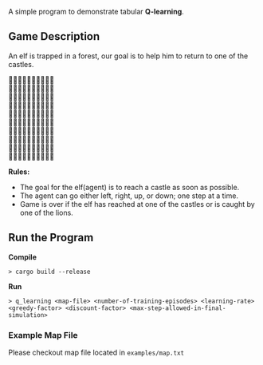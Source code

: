 
A simple program to demonstrate tabular **Q-learning**.

## Game Description

An elf is trapped in a forest, our goal is to help him to return to one of the castles.

🌲🌲🌲🏰🌲🌲🌲🌲🌲🌲  
🌲🌲🌲🌲🌲🌲🦁🌲🌲🌲  
🌲🌲🌲🌲🌲🌲🌲🌲🦁🌲  
🌲🌲🌲🧝🌲🌲🌲🌲🌲🌲  
🌲🌲🌲🌲🌲🌲🌲🌲🌲🌲  
🌲🌲🌲🌲🌲🌲🌲🦁🌲🌲  
🌲🦁🌲🌲🌲🌲🌲🌲🌲🌲  
🌲🌲🌲🌲🌲🌲🌲🌲🌲🏰  
🌲🌲🌲🦁🌲🦁🌲🌲🌲🌲  
🌲🌲🌲🌲🌲🌲🌲🌲🌲🌲  

**Rules:**
- The goal for the elf(agent) is to reach a castle as soon as possible.
- The agent can go either left, right, up, or down; one step at a time.
- Game is over if the elf has reached at one of the castles or is caught by one of the lions.

## Run the Program

**Compile**
```
> cargo build --release
```

**Run**
```
> q_learning <map-file> <number-of-training-episodes> <learning-rate> <greedy-factor> <discount-factor> <max-step-allowed-in-final-simulation>

```

### Example Map File
Please checkout map file located in `examples/map.txt`

